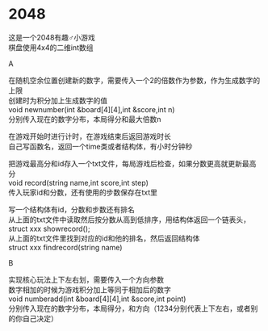 # 2048

这是一个2048有趣♂小游戏  
棋盘使用4x4的二维int数组

A

在随机空余位置创建新的数字，需要传入一个2的倍数作为参数，作为生成数字的上限  
创建时为积分加上生成数字的值  
void newnumber(int &board[4][4],int &score,int n)  
分别传入现在的数字分布，本局得分和最大倍数n

在游戏开始时进行计时，在游戏结束后返回游戏时长  
自己写函数名，返回一个time类或者结构体，有小时分钟秒  

把游戏最高分和id存入一个txt文件，每局游戏后检查，如果分数更高就更新最高分  
void record(string name,int score,int step)  
传入玩家id和分数，还有使用的步数保存在txt里

写一个结构体有id，分数和步数还有排名  
从上面的txt文件中读取然后按分数从高到低排序，用结构体返回一个链表头，  
struct xxx showrecord();  
从上面的txt文件里找到对应的id和他的排名，然后返回结构体  
struct xxx findrecord(string name)

B

实现核心玩法上下左右划，需要传入一个方向参数  
数字相加的时候为游戏积分加上等同于相加后的数字  
void numberadd(int &board[4][4],int &score,int point)  
分别传入现在的数字分布，本局得分，和方向（1234分别代表上下左右，或者别的你自己决定）

